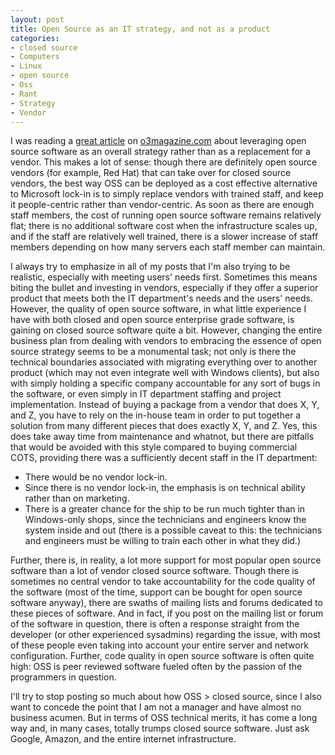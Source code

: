 ```yaml
--- 
layout: post
title: Open Source as an IT strategy, and not as a product
categories:
- closed source
- Computers
- Linux
- open source
- Oss
- Rant
- Strategy
- Vendor
---
```

<p>I was reading a <a href="http://www.o3magazine.com/0/7.html">great article</a> on <a href="http://o3magazine.com">o3magazine.com</a> about leveraging open source software as an overall strategy rather than as a replacement for a vendor.  This makes a lot of sense: though there are definitely open source vendors (for example, Red Hat) that can take over for closed source vendors, the best way OSS can be deployed as a cost effective alternative to Microsoft lock-in is to simply replace vendors with trained staff, and keep it people-centric rather than vendor-centric.  As soon as there are enough staff members, the cost of running open source software remains relatively flat; there is no additional software cost when the infrastructure scales up, and if the staff are relatively well trained, there is a slower increase of staff members depending on how many servers each staff member can maintain.</p>
<p>I always try to emphasize in all of my posts that I'm also trying to be realistic, especially with meeting users' needs first.  Sometimes this means biting the bullet and investing in vendors, especially if they offer a superior product that meets both the IT department's needs and the users' needs.  However, the quality of open source software, in what little experience I have with both closed and open source enterprise grade software, is gaining on closed source software quite a bit.  However, changing the entire business plan from dealing with vendors to embracing the essence of open source strategy seems to be a monumental task; not only is there the technical boundaries associated with migrating everything over to another product (which may not even integrate well with Windows clients), but also with simply holding a specific company accountable for any sort of bugs in the software, or even simply in IT department staffing and project implementation.  Instead of buying a package from a vendor that does X, Y, and Z, you have to rely on the in-house team in order to put together a solution from many different pieces that does exactly X, Y, and Z.  Yes, this does take away time from maintenance and whatnot, but there are pitfalls that would be avoided with this style compared to buying commercial COTS, providing there was a sufficiently decent staff in the IT department:</p>
<ul>
<li>There would be no vendor lock-in.</li>
<li>Since there is no vendor lock-in, the emphasis is on technical ability rather than on marketing.</li>
<li>There is a greater chance for the ship to be run much tighter than in Windows-only shops, since the technicians and engineers know the system inside and out (there is a possible caveat to this: the technicians and engineers must be willing to train each other in what they did.)</li>
</ul>
<p>Further, there is, in reality, a lot more support for most popular open source software than a lot of vendor closed source software.  Though there is sometimes no central vendor to take accountability for the code quality of the software (most of the time, support can be bought for open source software anyway), there are swaths of mailing lists and forums dedicated to these pieces of software.  And in fact, if you post on the mailing list or forum of the software in question, there is often a response straight from the developer (or other experienced sysadmins) regarding the issue, with most of these people even taking into account your entire server and network configuration.  Further, code quality in open source software is often quite high: OSS is peer reviewed software fueled often by the passion of the programmers in question.</p>
<p>I'll try to stop posting so much about how OSS > closed source, since I also want to concede the point that I am not a manager and have almost no business acumen.  But in terms of OSS technical merits, it has come a long way and, in many cases, totally trumps closed source software.  Just ask Google, Amazon, and the entire internet infrastructure.</p>
